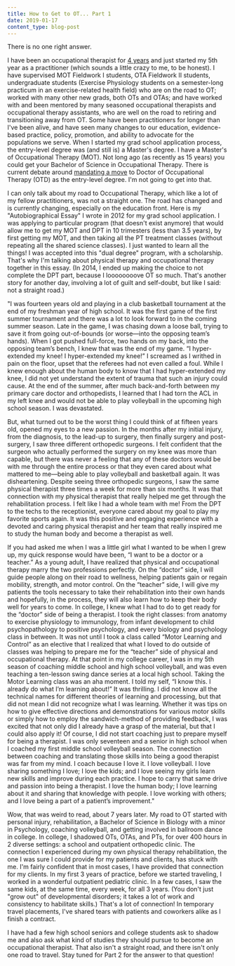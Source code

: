 ```yaml
---
title: How to Get to OT... Part 1
date: 2019-01-17
content_type: blog-post
---
```

There is no one right answer.

I have been an occupational therapist for [4 years](/posts/where-did-four-years-go) and just started my 5th year as a practitioner (which sounds a little crazy to me, to be honest). I have supervised MOT Fieldwork I students, OTA Fieldwork II students, undergraduate students (Exercise Physiology students on a semester-long practicum in an exercise-related health field) who are on the road to OT; worked with many other new grads, both OTs and OTAs; and have worked with and been mentored by many seasoned occupational therapists and occupational therapy assistants, who are well on the road to retiring and transitioning away from OT. Some have been practitioners for longer than I've been alive, and have seen many changes to our education, evidence-based practice, policy, promotion, and ability to advocate for the populations we serve. When I started my grad school application process, the entry-level degree was (and still is) a Master's degree. I have a Master's of Occupational Therapy (MOT). Not long ago (as recently as 15 years) you could get your Bachelor of Science in Occupational Therapy. There is current debate around [mandating a move](https://www.aota.org/Education-Careers/Accreditation/acote-doctoral-mandate-2027.aspx) to Doctor of Occupational Therapy (OTD) as the entry-level degree. I'm not going to get into that.

I can only talk about my road to Occupational Therapy, which like a lot of my fellow practitioners, was not a straight one. The road has changed and is currently changing, especially on the education front. Here is my "Autobiographical Essay" I wrote in 2012 for my grad school application. I was applying to particular program (that doesn't exist anymore) that would allow me to get my MOT and DPT in 10 trimesters (less than 3.5 years), by first getting my MOT, and then taking all the PT treatment classes (without repeating all the shared science classes). I just wanted to learn all the things! I was accepted into this "dual degree" program, with a scholarship. That's why I'm talking about physical therapy and occupational therapy together in this essay. (In 2014, I ended up making the choice to not complete the DPT part, because I loooooooove OT so much. That's another story for another day, involving a lot of guilt and self-doubt, but like I said: not a straight road.)

"I was fourteen years old and playing in a club basketball tournament at the end of my freshman year of high school.  It was the first game of the first summer tournament and there was a lot to look forward to in the coming summer season.  Late in the game, I was chasing down a loose ball, trying to save it from going out-of-bounds (or worse—into the opposing team’s hands).  When I got pushed full-force, two hands on my back, into the opposing team’s bench, I knew that was the end of my game.
“I hyper-extended my knee!  I hyper-extended my knee!”  I screamed as I writhed in pain on the floor, upset that the referees had not even called a foul.
While I knew enough about the human body to know that I had hyper-extended my knee, I did not yet understand the extent of trauma that such an injury could cause.  At the end of the summer, after much back-and-forth between my primary care doctor and orthopedists, I learned that I had torn the ACL in my left knee and would not be able to play volleyball in the upcoming high school season.
I was devastated.

But, what turned out to be the worst thing I could think of at fifteen years old, opened my eyes to a new passion.  In the months after my initial injury, from the diagnosis, to the lead-up to surgery, then finally surgery and post-surgery, I saw three different orthopedic surgeons.  I felt confident that the surgeon who actually performed the surgery on my knee was more than capable, but there was never a feeling that any of these doctors would be with me through the entire process or that they even cared about what mattered to me—being able to play volleyball and basketball again.  It was disheartening.
Despite seeing three orthopedic surgeons, I saw the same physical therapist three times a week for more than six months.  It was that connection with my physical therapist that really helped me get through the rehabilitation process.  I felt like I had a whole team with me!  From the DPT to the techs to the receptionist, everyone cared about my goal to play my favorite sports again.  It was this positive and engaging experience with a devoted and caring physical therapist and her team that really inspired me to study the human body and become a therapist as well.

If you had asked me when I was a little girl what I wanted to be when I grew up, my quick response would have been, “I want to be a doctor or a teacher.”  As a young adult, I have realized that physical and occupational therapy marry the two professions perfectly.  On the “doctor” side, I will guide people along on their road to wellness, helping patients gain or regain mobility, strength, and motor control.  On the “teacher” side, I will give my patients the tools necessary to take their rehabilitation into their own hands and hopefully, in the process, they will also learn how to keep their body well for years to come.
In college, I knew what I had to do to get ready for the “doctor” side of being a therapist.  I took the right classes: from anatomy to exercise physiology to immunology, from infant development to child psychopathology to positive psychology, and every biology and psychology class in between.  It was not until I took a class called “Motor Learning and Control” as an elective that I realized that what I loved to do outside of classes was helping to prepare me for the “teacher” side of physical and occupational therapy.
At that point in my college career, I was in my 5th season of coaching middle school and high school volleyball, and was even teaching a ten-lesson swing dance series at a local high school.  Taking the Motor Learning class was an aha moment.  I told my self, “I know this.  I already do what I’m learning about!”  It was thrilling.  I did not know all the technical names for different theories of learning and processing, but that did not mean I did not recognize what I was learning.  Whether it was tips on how to give effective directions and demonstrations for various motor skills or simply how to employ the sandwich-method of providing feedback, I was excited that not only did I already have a grasp of the material, but that I could also apply it!
Of course, I did not start coaching just to prepare myself for being a therapist.  I was only seventeen and a senior in high school when I coached my first middle school volleyball season.  The connection between coaching and translating those skills into being a good therapist was far from my mind.  I coach because I love it.  I love volleyball. I love sharing something I love; I love the kids; and I love seeing my girls learn new skills and improve during each practice.  I hope to carry that same drive and passion into being a therapist.  I love the human body; I love learning about it and sharing that knowledge with people. I love working with others; and I love being a part of a patient’s improvement."
  
Wow, that was weird to read, about 7 years later. My road to OT started with personal injury, rehabilitation, a Bachelor of Science in Biology with a minor in Psychology, coaching volleyball, and getting involved in ballroom dance in college. In college, I shadowed OTs, OTAs, and PTs, for over 400 hours in 2 diverse settings: a school and outpatient orthopedic clinic. The connection I experienced during my own physical therapy rehabilitation, the one I was sure I could provide for my patients and clients, has stuck with me. I'm fairly confident that in most cases, I have provided that connection for my clients. In my first 3 years of practice, before we started traveling, I worked in a wonderful outpatient pediatric clinic. In a few cases, I saw the same kids, at the same time, every week, for all 3 years. (You don't just "grow out" of developmental disorders; it takes a lot of work and consistency to habilitate skills.) That's a lot of connection! In temporary travel placements, I've shared tears with patients and coworkers alike as I finish a contract. 

I have had a few high school seniors and college students ask to shadow me and also ask what kind of studies they should pursue to become an occupational therapist. That also isn't a straight road, and there isn't only one road to travel. Stay tuned for Part 2 for the answer to that question!